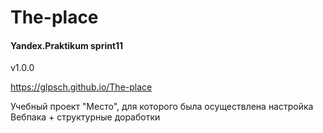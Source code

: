 # The-place

#### Yandex.Praktikum sprint11

v1.0.0

https://glpsch.github.io/The-place


Учебный проект "Место", для которого была осуществлена настройка Вебпака + структурные доработки

